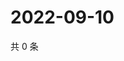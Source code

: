 # 2022-09-10

共 0 条

<!-- BEGIN WEIBO -->
<!-- 最后更新时间 Sat Sep 10 2022 04:18:57 GMT+0800 (China Standard Time) -->

<!-- END WEIBO -->
